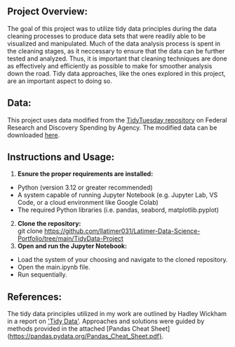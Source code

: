 ## Project Overview: 
The goal of this project was to utilize tidy data principles during the data cleaning processes to produce data sets that were readily able to be visualized and manipulated. Much of the data analysis process is spent in the cleaning stages, as it neccessary to ensure that the data can be further tested and analyzed. Thus, it is important that cleaning techniques are done as effectively and efficiently as possible to make for smoother analysis down the road. Tidy data approaches, like the ones explored in this project, are an important aspect to doing so. 

## Data:
This project uses data modified from the [TidyTuesday repository](https://github.com/rfordatascience/tidytuesday/tree/main/data/2019/2019-02-12) on Federal Research and Discovery Spending by Agency. The modified data can be downloaded [here](https://github.com/llatimer031/Latimer-Data-Science-Portfolio/blob/main/TidyData-Project/data/fed_rd_year%26gdp.csv).

## Instructions and Usage:
1. **Esnure the proper requirements are installed:**
- Python (version 3.12 or greater recommended)
- A system capable of running Jupyter Notebook (e.g. Jupyter Lab, VS Code, or a cloud environment like Google Colab)
- The required Python libraries (i.e. pandas, seabord, matplotlib.pyplot)
2. **Clone the repository:**  
   git clone https://github.com/llatimer031/Latimer-Data-Science-Portfolio/tree/main/TidyData-Project
3. **Open and run the Jupyter Notebook:**
- Load the system of your choosing and navigate to the cloned repository. 
- Open the main.ipynb file.
- Run sequentially.

## References: 
The tidy data principles utilized in my work are outlined by Hadley Wickham in a report on ['Tidy Data'](https://vita.had.co.nz/papers/tidy-data.pdf). Approaches and solutions were guided by methods provided in the attached [Pandas Cheat Sheet](https://pandas.pydata.org/Pandas_Cheat_Sheet.pdf}.
